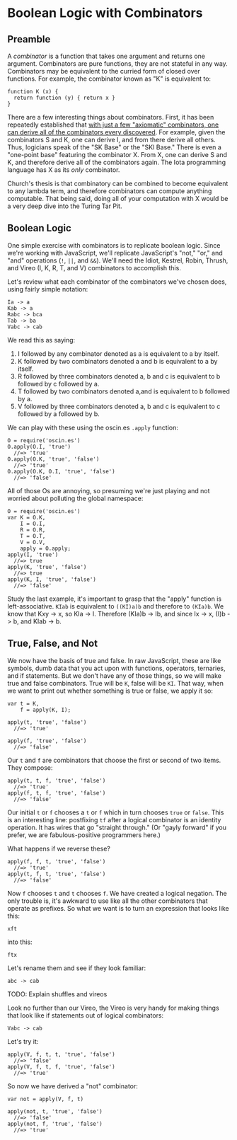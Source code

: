 # Boolean Logic with Combinators

## Preamble

A *combinator* is a function that takes one argument and returns one argument. Combinators are pure functions, they are not stateful in any way. Combinators may be equivalent to the curried form of closed over functions. For example, the combinator known as "K" is equivalent to:

    function K (x) {
      return function (y) { return x }
    }

There are a few interesting things about combinators. First, it has been repeatedly established that [with just a few "axiomatic" combinators, one can derive all of the combinators every discovered][skbase]. For example, given the combinators S and K, one can derive I, and from there derive all others. Thus, logicians speak of the "SK Base" or the "SKI Base." There is even a "one-point base" featuring the combinator X. From X, one can derive S and K, and therefore derive all of the combinators again. The Iota programming language has X as its *only* combinator.

[skbase]: https://en.wikipedia.org/wiki/Combinatory_logic#Completeness_of_the_S-K_basis

Church's thesis is that combinatory can be combined to become equivalent to any lambda term, and therefore combinators can compute anything computable. That being said, doing all of your computation with X would be a very deep dive into the Turing Tar Pit.

## Boolean Logic

One simple exercise with combinators is to replicate boolean logic. Since we're working with JavaScript, we'll replicate JavaScript's "not," "or," and "and" operations (`!`, `||`, and `&&`). We'll need the Idiot, Kestrel, Robin, Thrush, and Vireo (I, K, R, T, and V) combinators to accomplish this.

Let's review what each combinator of the combinators we've chosen does, using fairly simple notation:

    Ia -> a
    Kab -> a
    Rabc -> bca
    Tab -> ba
    Vabc -> cab
    
We read this as saying:

1. I followed by any combinator denoted as a is equivalent to a by itself.
2. K followed by two combinators denoted a and b is equivalent to a by itself.
3. R followed by three combinators denoted a, b and c is equivalent to b followed by c followed by a.
3. T followed by two combinators denoted a,and is equivalent to b followed by a.
3. V followed by three combinators denoted a, b and c is equivalent to c followed by a followed by b.

We can play with these using the oscin.es `.apply` function:

    O = require('oscin.es')
    O.apply(O.I, 'true')
      //=> 'true'
    O.apply(O.K, 'true', 'false')
      //=> 'true'
    O.apply(O.K, O.I, 'true', 'false')
      //=> 'false'
      
All of those Os are annoying, so presuming we're just playing and not worried about polluting the global namespace:

    O = require('oscin.es')
    var K = O.K,
        I = O.I,
        R = O.R,
        T = O.T,
        V = O.V,
        apply = O.apply;
    apply(I, 'true')
      //=> true
    apply(K, 'true', 'false')
      //=> true
    apply(K, I, 'true', 'false')
      //=> 'false'
      
Study the last example, it's important to grasp that the "apply" function is left-associative. `KIab` is equivalent to `((KI)a)b` and therefore to `(KIa)b`. We know that Kxy -> x, so KIa -> I. Therefore (KIa)b -> Ib, and since Ix -> x, (I)b -> b, and KIab -> b.

## True, False, and Not

We now have the basis of true and false. In raw JavaScript, these are like symbols, dumb data that you act upon with functions, operators, ternaries, and if statements. But we don't have any of those things, so we will make true and false combinators. True will be `K`, false will be `KI`. That way, when we want to print out whether something is true or false, we apply it so:

    var t = K,
        f = apply(K, I);
        
    apply(t, 'true', 'false')
      //=> 'true'
        
    apply(f, 'true', 'false')
      //=> 'false'
      
Our `t` and `f` are combinators that choose the first or second of two items. They compose:

    apply(t, t, f, 'true', 'false')
      //=> 'true'
    apply(f, t, f, 'true', 'false')
      //=> 'false'
      
Our initial `t` or `f` chooses a `t` or `f` which in turn chooses `true` or `false`. This is an interesting line: postfixing `tf` after a logical combinator is an identity operation. It has wires that go "straight through." (Or "gayly forward" if you prefer, we are fabulous-positive programmers here.)

What happens if we reverse these?

    apply(f, f, t, 'true', 'false')
      //=> 'true'
    apply(t, f, t, 'true', 'false')
      //=> 'false'
      
Now `f` chooses `t` and `t` chooses `f`. We have created a logical negation. The only trouble is, it's awkward to use like all the other combinators that operate as prefixes. So what we want is to turn an expression that looks like this:

    xft

into this:

    ftx
   
Let's rename them and see if they look familiar:

    abc -> cab
    
TODO: Explain shuffles and vireos

Look no further than our Vireo, the Vireo is very handy for making things that look like if statements out of logical combinators:

    Vabc -> cab
    
Let's try it:

    apply(V, f, t, t, 'true', 'false')
      //=> 'false'
    apply(V, f, t, f, 'true', 'false')
      //=> 'true'
      
So now we have derived a "not" combinator:

    var not = apply(V, f, t)

    apply(not, t, 'true', 'false')
      //=> 'false'
    apply(not, f, 'true', 'false')
      //=> 'true'
    

